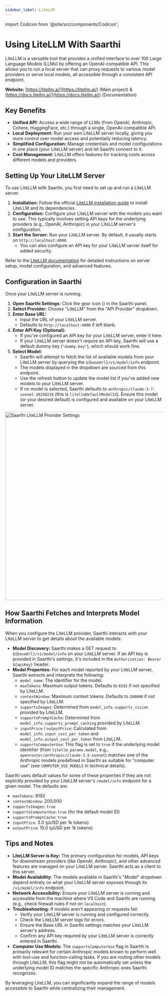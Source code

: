 ```yaml
---
sidebar_label: LiteLLM
---
```


import Codicon from '@site/src/components/Codicon';

# Using LiteLLM With Saarthi

LiteLLM is a versatile tool that provides a unified interface to over 100 Large Language Models (LLMs) by offering an OpenAI-compatible API. This allows you to run a local server that can proxy requests to various model providers or serve local models, all accessible through a consistent API endpoint.

**Website:** [https://litellm.ai/](https://litellm.ai/) (Main project) & [https://docs.litellm.ai/](https://docs.litellm.ai/) (Documentation)

## Key Benefits

*   **Unified API:** Access a wide range of LLMs (from OpenAI, Anthropic, Cohere, HuggingFace, etc.) through a single, OpenAI-compatible API.
*   **Local Deployment:** Run your own LiteLLM server locally, giving you more control over model access and potentially reducing latency.
*   **Simplified Configuration:** Manage credentials and model configurations in one place (your LiteLLM server) and let Saarthi connect to it.
*   **Cost Management:** LiteLLM offers features for tracking costs across different models and providers.

## Setting Up Your LiteLLM Server

To use LiteLLM with Saarthi, you first need to set up and run a LiteLLM server.

1.  **Installation:** Follow the official [LiteLLM installation guide](https://docs.litellm.ai/docs/proxy_server) to install LiteLLM and its dependencies.
2.  **Configuration:** Configure your LiteLLM server with the models you want to use. This typically involves setting API keys for the underlying providers (e.g., OpenAI, Anthropic) in your LiteLLM server's configuration.
3.  **Start the Server:** Run your LiteLLM server. By default, it usually starts on `http://localhost:4000`.
    *   You can also configure an API key for your LiteLLM server itself for added security.

Refer to the [LiteLLM documentation](https://docs.litellm.ai/docs/) for detailed instructions on server setup, model configuration, and advanced features.

## Configuration in Saarthi

Once your LiteLLM server is running:

1.  **Open Saarthi Settings:** Click the gear icon (<Codicon name="gear" />) in the Saarthi panel.
2.  **Select Provider:** Choose "LiteLLM" from the "API Provider" dropdown.
3.  **Enter Base URL:**
    *   Input the URL of your LiteLLM server.
    *   Defaults to `http://localhost:4000` if left blank.
4.  **Enter API Key (Optional):**
    *   If you've configured an API key for your LiteLLM server, enter it here.
    *   If your LiteLLM server doesn't require an API key, Saarthi will use a default dummy key (`"dummy-key"`), which should work fine.
5.  **Select Model:**
    *   Saarthi will attempt to fetch the list of available models from your LiteLLM server by querying the `${baseUrl}/v1/model/info` endpoint.
    *   The models displayed in the dropdown are sourced from this endpoint.
    *   Use the refresh button to update the model list if you've added new models to your LiteLLM server.
    *   If no model is selected, Saarthi defaults to `anthropic/claude-3-7-sonnet-20250219` (this is `litellmDefaultModelId`). Ensure this model (or your desired default) is configured and available on your LiteLLM server.

<img src="../../static/img/litellm/litellm.png" alt="Saarthi LiteLLM Provider Settings" width="600" />

## How Saarthi Fetches and Interprets Model Information

When you configure the LiteLLM provider, Saarthi interacts with your LiteLLM server to get details about the available models:

*   **Model Discovery:** Saarthi makes a GET request to `${baseUrl}/v1/model/info` on your LiteLLM server. If an API key is provided in Saarthi's settings, it's included in the `Authorization: Bearer ${apiKey}` header.
*   **Model Properties:** For each model reported by your LiteLLM server, Saarthi extracts and interprets the following:
    *   `model_name`: The identifier for the model.
    *   `maxTokens`: Maximum output tokens. Defaults to `8192` if not specified by LiteLLM.
    *   `contextWindow`: Maximum context tokens. Defaults to `200000` if not specified by LiteLLM.
    *   `supportsImages`: Determined from `model_info.supports_vision` provided by LiteLLM.
    *   `supportsPromptCache`: Determined from `model_info.supports_prompt_caching` provided by LiteLLM.
    *   `inputPrice` / `outputPrice`: Calculated from `model_info.input_cost_per_token` and `model_info.output_cost_per_token` from LiteLLM.
    *   `supportsComputerUse`: This flag is set to `true` if the underlying model identifier (from `litellm_params.model`, e.g., `openrouter/anthropic/claude-3.5-sonnet`) matches one of the Anthropic models predefined in Saarthi as suitable for "computer use" (see `COMPUTER_USE_MODELS` in technical details).

Saarthi uses default values for some of these properties if they are not explicitly provided by your LiteLLM server's `/model/info` endpoint for a given model. The defaults are:
*   `maxTokens`: 8192
*   `contextWindow`: 200,000
*   `supportsImages`: `true`
*   `supportsComputerUse`: `true` (for the default model ID)
*   `supportsPromptCache`: `true`
*   `inputPrice`: 3.0 (µUSD per 1k tokens)
*   `outputPrice`: 15.0 (µUSD per 1k tokens)

## Tips and Notes

*   **LiteLLM Server is Key:** The primary configuration for models, API keys for downstream providers (like OpenAI, Anthropic), and other advanced features are managed on your LiteLLM server. Saarthi acts as a client to this server.
*   **Model Availability:** The models available in Saarthi's "Model" dropdown depend entirely on what your LiteLLM server exposes through its `/v1/model/info` endpoint.
*   **Network Accessibility:** Ensure your LiteLLM server is running and accessible from the machine where VS Code and Saarthi are running (e.g., check firewall rules if not on `localhost`).
*   **Troubleshooting:** If models aren't appearing or requests fail:
    *   Verify your LiteLLM server is running and configured correctly.
    *   Check the LiteLLM server logs for errors.
    *   Ensure the Base URL in Saarthi settings matches your LiteLLM server's address.
    *   Confirm any API key required by your LiteLLM server is correctly entered in Saarthi.
*   **Computer Use Models:** The `supportsComputerUse` flag in Saarthi is primarily relevant for certain Anthropic models known to perform well with tool-use and function-calling tasks. If you are routing other models through LiteLLM, this flag might not be automatically set unless the underlying model ID matches the specific Anthropic ones Saarthi recognizes.

By leveraging LiteLLM, you can significantly expand the range of models accessible to Saarthi while centralizing their management.